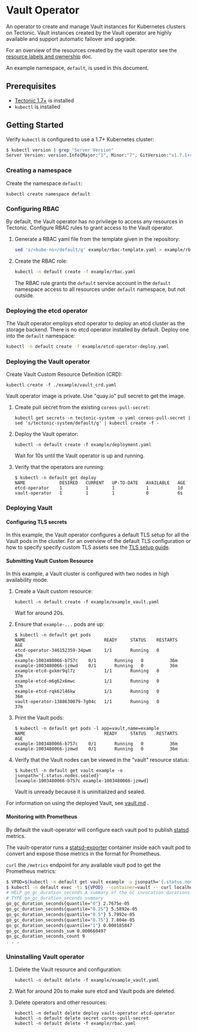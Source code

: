 # Vault Operator

An operator to create and manage Vault instances for Kubernetes clusters on Tectonic. Vault instances created by the Vault operator are highly available and support automatic failover and upgrade.

For an overview of the resources created by the vault operator see the [resource labels and ownership](doc/user/resource_labels_and_ownership.md) doc.

An example namespace, `default`, is used in this document.

## Prerequisites

* [Tectonic 1.7+](https://coreos.com/tectonic) is installed
* `kubectl` is installed

## Getting Started

Verify `kubectl` is configured to use a 1.7+ Kubernetes cluster:

```sh
$ kubectl version | grep "Server Version"
Server Version: version.Info{Major:"1", Minor:"7", GitVersion:"v1.7.1+coreos.0", GitCommit:"fdd5383472eb43e60d2222503f03c76445e49899", GitTreeState:"clean", BuildDate:"2017-07-18T19:44:47Z", GoVersion:"go1.8.3", Compiler:"gc", Platform:"linux/amd64"}
```

### Creating a namespace

Create the namespace `default`:

```
kubectl create namespace default
```

### Configuring RBAC

By default, the Vault operator has no privilege to access any resources in Tectonic. Configure RBAC rules to grant access to the Vault operator.

1. Generate a RBAC yaml file from the template given in the repository:

    ```sh
    sed 's/<kube-ns>/default/g' example/rbac-template.yaml > example/rbac.yaml
    ```

2. Create the RBAC role:

    ```sh
    kubectl -n default create -f example/rbac.yaml
    ```

    The RBAC rule grants the `default` service account in the `default` namespace
    access to all resources under `default` namespace, but not outside.


### Deploying the etcd operator

The Vault operator employs etcd operator to deploy an etcd cluster as the storage backend. There is no etcd operator installed by default.
Deploy one into the `default` namespace:

```sh
kubectl -n default create -f example/etcd-operator-deploy.yaml
```

### Deploying the Vault operator

Create Vault Custom Resource Definition (CRD):

```
kubectl create -f ./example/vault_crd.yaml
```

Vault operator image is private. Use "quay.io" pull secret to get the image.

1. Create pull secret from the existing `coreos-pull-secret`:

    ```
    kubectl get secrets -n tectonic-system -o yaml coreos-pull-secret | sed 's/tectonic-system/default/g' | kubectl create -f -
    ```

2. Deploy the Vault operator:

    ```
    kubectl -n default create -f example/deployment.yaml
    ```

    Wait for 10s until the Vault operator is up and running.

3. Verify that the operators are running:    

      ```
      $ kubectl -n default get deploy
      NAME             DESIRED   CURRENT   UP-TO-DATE   AVAILABLE   AGE
      etcd-operator    1         1         1            1           1d
      vault-operator   1         1         1            0           6s
      ```


### Deploying Vault

#### Configuring TLS secrets

In this example, the Vault operator configures a default TLS setup for all the Vault pods in the cluster. For an overview of the default TLS configuration or how to specify specify custom TLS assets see the [TLS setup guide](doc/user/tls_setup.md).

#### Submitting Vault Custom Resource

In this example, a Vault cluster is configured with two nodes in high availability mode.

1. Create a Vault custom resource:

    ```
    kubectl -n default create -f example/example_vault.yaml
    ```

    Wait for around 20s.

2. Ensure that `example-...` pods are up:

    ```
    $ kubectl -n default get pods
    NAME                              READY     STATUS    RESTARTS   AGE
    etcd-operator-346152359-34pwm     1/1       Running   0          43m
    example-1003480066-b757c    0/1       Running   0          36m
    example-1003480066-jzmwd    0/1       Running   0          36m
    example-etcd-gxkmr9ql7z           1/1       Running   0          37m
    example-etcd-m6g62x6mwc           1/1       Running   0          37m
    example-etcd-rqk62l46kw           1/1       Running   0          36m
    vault-operator-1388630079-7g04c   1/1       Running   0          37m
    ```

3. Print the Vault pods:

    ```
    $ kubectl -n default get pods -l app=vault,name=example
    NAME                              READY     STATUS    RESTARTS   AGE
    example-1003480066-b757c    0/1       Running   0          36m
    example-1003480066-jzmwd    0/1       Running   0          36m
    ```

4. Verify that the Vault nodes can be viewed in the "vault" resource status:

      ```
      $ kubectl -n default get vault example -o jsonpath='{.status.nodes.sealed}'
      [example-1003480066-b757c example-1003480066-jzmwd]
      ```

      Vault is unready because it is uninitialized and sealed.

For information on using the deployed Vault, see [vault.md](./doc/user/vault.md) .

#### Monitoring with Prometheus

By default the vault-operator will configure each vault pod to publish [statsd](https://www.vaultproject.io/docs/configuration/telemetry.html) metrics.

The vault-operator runs a [statsd-exporter](https://github.com/prometheus/statsd_exporter) container inside each vault pod to convert and expose those metrics in the format for Prometheus.

`curl` the `/metrics` endpoint for any available vault pod to get the Prometheus metrics:

```sh
$ VPOD=$(kubectl -n default get vault example -o jsonpath='{.status.nodes.available[0]}')
$ kubectl -n default exec -ti ${VPOD} --container=vault -- curl localhost:9102/metrics
# HELP go_gc_duration_seconds A summary of the GC invocation durations.
# TYPE go_gc_duration_seconds summary
go_gc_duration_seconds{quantile="0"} 2.7675e-05
go_gc_duration_seconds{quantile="0.25"} 5.5892e-05
go_gc_duration_seconds{quantile="0.5"} 5.7992e-05
go_gc_duration_seconds{quantile="0.75"} 7.804e-05
go_gc_duration_seconds{quantile="1"} 0.000185847
go_gc_duration_seconds_sum 0.000660497
go_gc_duration_seconds_count 9
. . .
```

### Uninstalling Vault operator

1. Delete the Vault resource and configuration:

    ```
    kubectl -n default delete -f example/example_vault.yaml
    ```

2. Wait for around 20s to make sure etcd and Vault pods are deleted.

3. Delete operators and other resources:

    ```
    kubectl -n default delete deploy vault-operator etcd-operator
    kubectl -n default delete secret coreos-pull-secret
    kubectl -n default delete -f example/rbac.yaml
    ```
